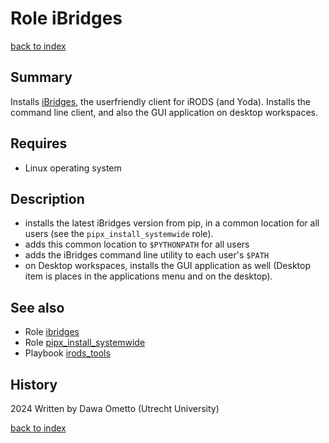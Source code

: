 # Role iBridges
[back to index](../index.md#Roles)

## Summary
Installs [iBridges](https://github.com/UtrechtUniversity/iBridges), the userfriendly client for iRODS (and Yoda). Installs the command line client, and also the GUI application on desktop workspaces.

## Requires

- Linux operating system

## Description

* installs the latest iBridges version from pip, in a common location for all users (see the `pipx_install_systemwide` role).
* adds this common location to `$PYTHONPATH` for all users
* adds the iBridges command line utility to each user's `$PATH`
* on Desktop workspaces, installs the GUI application as well (Desktop item is places in the applications menu and on the desktop).


## See also
- Role [ibridges](../roles/ibridges.md)
- Role [pipx_install_systemwide](../roles/pipx_install_systemwide.md)
- Playbook [irods_tools](../playbooks/irods_tools.md)


## History
2024 Written by Dawa Ometto (Utrecht University)

[back to index](../index.md#Playbooks)
